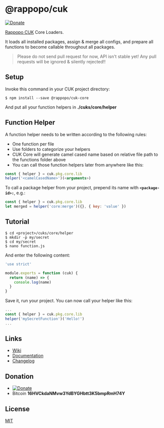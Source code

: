 # @rappopo/cuk

[![Donate](https://img.shields.io/badge/Donate-PayPal-green.svg)](https://paypal.me/ardhilukianto)

[Rappopo CUK](https://docs.rappopo.com/cuk/) Core Loaders.

It loads all installed packages, assign & merge all configs, and prepare all functions to become callable throughout all packages.

> Please do not send pull request for now, API isn't stable yet! Any pull requests will be ignored & silently rejected!!

## Setup

Invoke this command in your CUK project directory:

```
$ npm install --save @rappopo/cuk-core
```

And put all your function helpers in **./cuks/core/helper**

## Function Helper

A function helper needs to be written according to the following rules:

- One function per file
- Use folders to categorize your helpers
- CUK Core will generate camel cased name based on relative file path to the functions folder above
- You can call those function helpers later from anywhere like this:

```js
const { helper } = cuk.pkg.core.lib
helper('<camelCasedName>')(<arguments>)
```

To call a package helper from your project, prepend its name with **`<package-id>:`**, e.g.:

```js
const { helper } = cuk.pkg.core.lib
let merged = helper('core:merge')({}, { key: 'value' })
```


## Tutorial

```
$ cd <project>/cuks/core/helper
$ mkdir -p my/secret
$ cd my/secret
$ nano function.js
```

And enter the following content:

```js
'use strict'

module.exports = function (cuk) {
  return (name) => {
    console.log(name)
  }
}
```

Save it, run your project. You can now call your helper like this:

```js
...
const { helper } = cuk.pkg.core.lib
helper('mySecretFunction')('Hello!')
...
```

## Links

* [Wiki](https://github.com/rappopo/cuk/wiki)
* [Documentation](https://docs.rappopo.com/cuk/)
* [Changelog](CHANGELOG.md)

## Donation
* [![Donate](https://img.shields.io/badge/Donate-PayPal-green.svg)](https://paypal.me/ardhilukianto)
* Bitcoin **16HVCkdaNMvw3YdBYGHbtt3K5bmpRmH74Y**

## License

[MIT](LICENSE.md)

